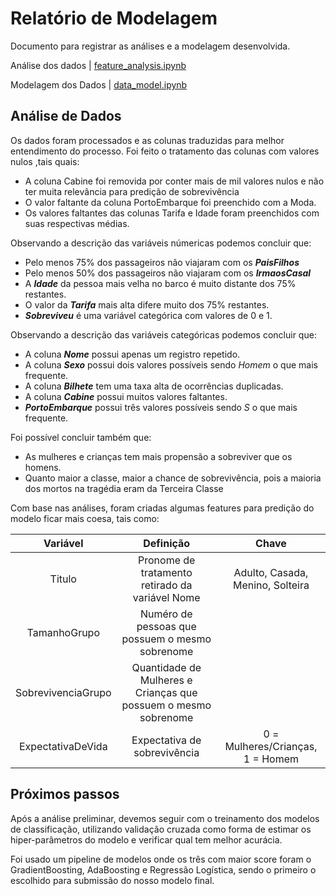 # Relatório de Modelagem

Documento para registrar as análises e a modelagem desenvolvida.

Análise dos dados | [feature_analysis.ipynb](../../Code/Analysis/feature_analysis.ipynb) 

Modelagem dos Dados | [data_model.ipynb](../../Code/Model/modeling.ipynb) 

## Análise de Dados

Os dados foram processados e as colunas traduzidas para melhor entendimento do processo. 
Foi feito o tratamento das colunas com valores nulos ,tais quais:

* A coluna Cabine foi removida por conter mais de mil valores nulos e não ter muita relevância para predição de sobrevivência
* O valor faltante da coluna PortoEmbarque foi preenchido com a Moda.
* Os valores faltantes das colunas Tarifa e Idade foram preenchidos com suas respectivas médias.

Observando a descrição das variáveis númericas podemos concluir que:

* Pelo menos 75% dos passageiros não viajaram com os ***PaisFilhos***
* Pelo menos 50% dos passageiros não viajaram com os ***IrmaosCasal***
* A ***Idade*** da pessoa mais velha no barco é muito distante dos 75% restantes.
* O valor da ***Tarifa*** mais alta difere muito dos 75% restantes.
* ***Sobreviveu*** é uma variável categórica com valores de 0 e 1.

Observando a descrição das variáveis categóricas podemos concluir que:

* A coluna ***Nome*** possui apenas um registro repetido.
* A coluna ***Sexo*** possui dois valores possíveis sendo *Homem* o que mais frequente.
* A coluna ***Bilhete*** tem uma taxa alta de ocorrências duplicadas.
* A coluna ***Cabine*** possui muitos valores faltantes.
* ***PortoEmbarque*** possui três valores possíveis sendo *S* o que mais frequente.


Foi possível concluir também que:
* As mulheres e crianças tem mais propensão a sobreviver que os homens.
* Quanto maior a classe, maior a chance de sobrevivência, pois a maioria dos mortos na tragédia eram da Terceira Classe


Com base nas análises, foram criadas algumas features para predição do modelo ficar mais coesa, tais como:

|    **Variável**    	|                          **Definição**                          	|             **Chave**             	|
|:------------------:	|:---------------------------------------------------------------:	|:---------------------------------:	|
| Titulo             	| Pronome de tratamento retirado da variável Nome                 	|  Adulto, Casada, Menino, Solteira 	|
| TamanhoGrupo       	| Numéro de pessoas que possuem o mesmo sobrenome                 	|                                   	|
| SobrevivenciaGrupo 	| Quantidade de Mulheres e Crianças que possuem o mesmo sobrenome 	|                                   	|
| ExpectativaDeVida  	| Expectativa de sobrevivência                                    	|  0 = Mulheres/Crianças, 1 = Homem 	|

## Próximos passos

Após a análise preliminar, devemos seguir com o treinamento dos modelos de classificação, utilizando validação cruzada como forma de estimar os hiper-parâmetros do modelo e verificar qual tem melhor acurácia.

Foi usado um pipeline de modelos onde os três com maior score foram o GradientBoosting, AdaBoosting e Regressão Logística, sendo o primeiro o escolhido para submissão do nosso modelo final.
